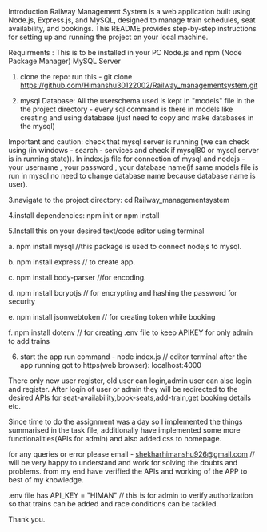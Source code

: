 Introduction
Railway Management System is a web application built using Node.js, Express.js, and MySQL, designed to manage train schedules, seat availability, and bookings. 
This README provides step-by-step instructions for setting up and running the project on your local machine.

Requirments : This is to be installed in your PC 
Node.js and npm (Node Package Manager)
MySQL Server

1. clone the repo:
   run this - git clone https://github.com/Himanshu30122002/Railway_managementsystem.git

2. mysql Database:
 All the userschema used is kept in "models" file in the the project directory - every sql command is there in models like creating and using database  (just need to copy and make databases in the mysql)

Important and caution:
check that mysql server is running   (we can check using (in windows - search - services and check if mysql80 or mysql server is in running state)).
In index.js file for connection of mysql and nodejs - your username , your password , your database name(if same models file is run in mysql no need to change database name because database name is user).

 

    

3.navigate to the project directory:
cd Railway_managementsystem

4.install dependencies:
npm init or npm install

5.Install this on your desired text/code editor using terminal

a. npm install mysql          //this package is used to connect nodejs to mysql.

b. npm install express       // to create app.

c. npm install body-parser   //for encoding.

d. npm install bcryptjs     // for encrypting and hashing the password for security

e. npm install jsonwebtoken     // for creating token while booking 

f. npm install dotenv      // for creating .env file to keep APIKEY for only admin to add trains 

6. start the app
run command - node index.js     // editor terminal
after the app running 
got to https(web browser): localhost:4000

There only new user register, old user can login,admin user can also login and register.
After login of user or admin they will be redirected to the desired APIs for seat-availability,book-seats,add-train,get booking details etc.

Since time to do the assignment was a day so I implemented the things summarised in the task file, additionally have implemented some more functionalities(APIs for admin) and also added css to homepage.

for any queries or error please email - shekharhimanshu926@gmail.com      // will be very happy to understand and work for solving the doubts and problems.
from my end have verified the APIs and working of the APP to best of my knowledge.

.env file has API_KEY = "HIMAN"    // this is for admin to verify authorization so that trains can be added and race conditions can be tackled.

Thank you.
 

   


